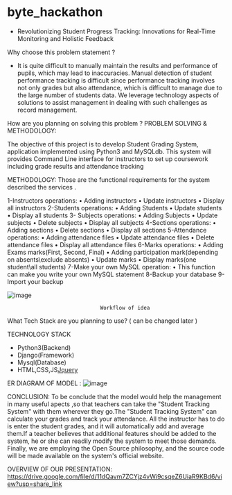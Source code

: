 # byte_hackathon
-	Revolutionizing Student Progress Tracking: Innovations for Real-Time Monitoring and Holistic Feedback


Why choose this problem statement ?
-	It is quite difficult to manually maintain the results and performance of pupils, which may lead to inaccuracies. Manual detection of student performance tracking is difficult since performance tracking involves not only grades but also attendance, which is difficult to manage due to the large number of students data. We leverage technology aspects of solutions to assist management in dealing with such challenges as record management.


How are you planning on solving this problem ? 
PROBLEM SOLVING & METHODOLOGY:

The objective of this project is to develop Student Grading System, application implemented using Python3 and MySQLdb.
This system will provides Command Line interface for instructors to set up coursework including grade results and attendance tracking

METHODOLOGY:
Those are the functional requirements for the system described the services .

1-Instructors operations:
•	Adding instructors
•	Update instructors
•	Display all instructors
2-Students operations:
•	Adding Students
•	Update students
•	Display all students
3- Subjects operations:
•	Adding Subjects
•	Update subjects
•	Delete subjects
•	Display all subjects
4-Sections operations:
•	Adding sections
•	Delete sections
•	Display all sections
5-Attendance operations:
•	Adding attendance files
•	Update attendance files
•	Delete attendance files
•	Display all attendance files
6-Marks operations:	
•	Adding Exams marks(First, Second, Final)
•	Adding participation mark(depending on absents\exclude absents)
•	Update marks
•	Display marks(one student\all students)
7-Make your own MySQL operation:
•	This function can make you write your own MySQL statement
8-Backup your database
9-Import your backup

 ![image](https://user-images.githubusercontent.com/93417785/224493801-536bc4c3-4e32-41f0-b50f-da3f319631c8.png)


                                  Workflow of idea
            
What Tech Stack are you planning to use? 
( can be changed later )

TECHNOLOGY STACK
-	Python3(Backend)
-	Django(Framework)
-	Mysql(Database)
-	HTML,CSS,JS[Jquery](Front-end)



ER DIAGRAM OF MODEL :
![image](https://user-images.githubusercontent.com/93417785/224493761-8f610c81-f160-4a15-9f19-a2a6ff3b9560.png)

 



CONCLUSION:
 To be conclude that the model would help the management in many useful apects ,so that teachers can take the "Student Tracking System" with them wherever they go.The "Student Tracking System" can calculate your grades and track your attendance. All the instructor has to do is enter the student grades, and it will automatically add and average them.If a teacher believes that additional features should be added to the system, he or she can readily modify the system to meet those demands. Finally, we are employing the Open Source philosophy, and the source code will be made available on the system's official website.


OVERVIEW OF OUR PRESENTATION:
https://drive.google.com/file/d/11dQavm7ZCYjz4vWi9csqeZ6UiaR9KBd6/view?usp=share_link
